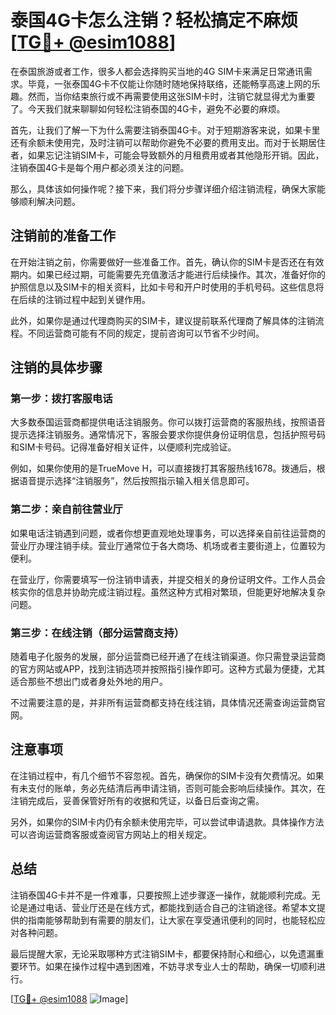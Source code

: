 # 泰国4G卡怎么注销？轻松搞定不麻烦[[TG💪+ @esim1088](https://t.me/s/esim1088)]

在泰国旅游或者工作，很多人都会选择购买当地的4G SIM卡来满足日常通讯需求。毕竟，一张泰国4G卡不仅能让你随时随地保持联络，还能畅享高速上网的乐趣。然而，当你结束旅行或不再需要使用这张SIM卡时，注销它就显得尤为重要了。今天我们就来聊聊如何轻松注销泰国的4G卡，避免不必要的麻烦。

首先，让我们了解一下为什么需要注销泰国4G卡。对于短期游客来说，如果卡里还有余额未使用完，及时注销可以帮助你避免不必要的费用支出。而对于长期居住者，如果忘记注销SIM卡，可能会导致额外的月租费用或者其他隐形开销。因此，注销泰国4G卡是每个用户都必须关注的问题。

那么，具体该如何操作呢？接下来，我们将分步骤详细介绍注销流程，确保大家能够顺利解决问题。

## 注销前的准备工作

在开始注销之前，你需要做好一些准备工作。首先，确认你的SIM卡是否还在有效期内。如果已经过期，可能需要先充值激活才能进行后续操作。其次，准备好你的护照信息以及SIM卡的相关资料，比如卡号和开户时使用的手机号码。这些信息将在后续的注销过程中起到关键作用。

此外，如果你是通过代理商购买的SIM卡，建议提前联系代理商了解具体的注销流程。不同运营商可能有不同的规定，提前咨询可以节省不少时间。

## 注销的具体步骤

### 第一步：拨打客服电话

大多数泰国运营商都提供电话注销服务。你可以拨打运营商的客服热线，按照语音提示选择注销服务。通常情况下，客服会要求你提供身份证明信息，包括护照号码和SIM卡号码。记得准备好相关证件，以便顺利完成验证。

例如，如果你使用的是TrueMove H，可以直接拨打其客服热线1678。拨通后，根据语音提示选择“注销服务”，然后按照指示输入相关信息即可。

### 第二步：亲自前往营业厅

如果电话注销遇到问题，或者你想更直观地处理事务，可以选择亲自前往运营商的营业厅办理注销手续。营业厅通常位于各大商场、机场或者主要街道上，位置较为便利。

在营业厅，你需要填写一份注销申请表，并提交相关的身份证明文件。工作人员会核实你的信息并协助完成注销过程。虽然这种方式相对繁琐，但能更好地解决复杂问题。

### 第三步：在线注销（部分运营商支持）

随着电子化服务的发展，部分运营商已经开通了在线注销渠道。你只需登录运营商的官方网站或APP，找到注销选项并按照指引操作即可。这种方式最为便捷，尤其适合那些不想出门或者身处外地的用户。

不过需要注意的是，并非所有运营商都支持在线注销，具体情况还需查询运营商官网。

## 注意事项

在注销过程中，有几个细节不容忽视。首先，确保你的SIM卡没有欠费情况。如果有未支付的账单，务必先结清后再申请注销，否则可能会影响后续操作。其次，在注销完成后，妥善保管好所有的收据和凭证，以备日后查询之需。

另外，如果你的SIM卡内仍有余额未使用完毕，可以尝试申请退款。具体操作方法可以咨询运营商客服或查阅官方网站上的相关规定。

## 总结

注销泰国4G卡并不是一件难事，只要按照上述步骤逐一操作，就能顺利完成。无论是通过电话、营业厅还是在线方式，都能找到适合自己的注销途径。希望本文提供的指南能够帮助到有需要的朋友们，让大家在享受通讯便利的同时，也能轻松应对各种问题。

最后提醒大家，无论采取哪种方式注销SIM卡，都要保持耐心和细心，以免遗漏重要环节。如果在操作过程中遇到困难，不妨寻求专业人士的帮助，确保一切顺利进行。

[[TG💪+ @esim1088](https://t.me/s/esim1088) ![Image](https://i.postimg.cc/4NQfJmqS/Snipaste-2025-05-13-00-14-12.png)]